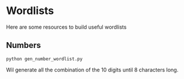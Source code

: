 # Wordlists

Here are some resources to build useful wordlists 

## Numbers

```
python gen_number_wordlist.py
```
Wil generate all the combination of the 10 digits until 8 characters long.
